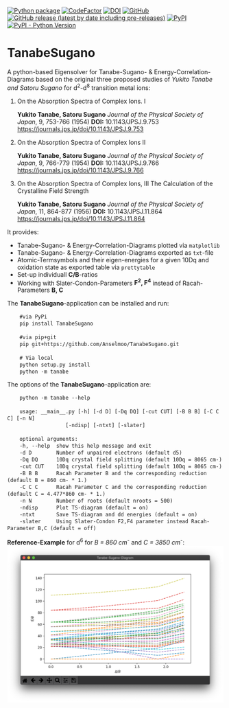 [![Python package](https://github.com/Anselmoo/TanabeSugano/workflows/Python%20package/badge.svg)](https://github.com/Anselmoo/TanabeSugano/actions?query=workflow%3A%22Python+package%22)
[![CodeFactor](https://www.codefactor.io/repository/github/anselmoo/tanabesugano/badge)](https://www.codefactor.io/repository/github/anselmoo/tanabesugano)
[![DOI](https://zenodo.org/badge/DOI/10.5281/zenodo.4430571.svg)](https://doi.org/10.5281/zenodo.4430571)
[![GitHub](https://img.shields.io/github/license/Anselmoo/TanabeSugano)](https://github.com/Anselmoo/TanabeSugano/blob/master/LICENSE)
[![GitHub release (latest by date including pre-releases)](https://img.shields.io/github/v/release/Anselmoo/TanabeSugano?include_prereleases)](https://github.com/Anselmoo/TanabeSugano/releases)
[![PyPI](https://img.shields.io/pypi/v/TanabeSugano?logo=Pypi&logoColor=yellow)](https://pypi.org/project/TanabeSugano/)
[![PyPI - Python Version](https://img.shields.io/pypi/pyversions/TanabeSugano?logo=Python&logoColor=yellow)](https://pypi.org/project/TanabeSugano/)

# TanabeSugano
A python-based Eigensolver for Tanabe-Sugano- & Energy-Correlation-Diagrams based on the original three proposed studies of *Yukito Tanabe and Satoru Sugano* for d<sup>2</sup>-d<sup>8</sup> transition metal ions:

1. On the Absorption Spectra of Complex Ions. I

    **Yukito Tanabe, Satoru Sugano**
    *Journal of the Physical Society of Japan*, 9, 753-766 (1954)
    **DOI:** 10.1143/JPSJ.9.753
    https://journals.jps.jp/doi/10.1143/JPSJ.9.753

2. On the Absorption Spectra of Complex Ions II

    **Yukito Tanabe, Satoru Sugano**
    *Journal of the Physical Society of Japan*, 9, 766-779 (1954)
    **DOI:** 10.1143/JPSJ.9.766
    https://journals.jps.jp/doi/10.1143/JPSJ.9.766

3. On the Absorption Spectra of Complex Ions, III The Calculation of the Crystalline Field Strength

    **Yukito Tanabe, Satoru Sugano**
    *Journal of the Physical Society of Japan*, 11, 864-877 (1956)
    **DOI:** 10.1143/JPSJ.11.864
    https://journals.jps.jp/doi/10.1143/JPSJ.11.864

It provides:

- Tanabe-Sugano- & Energy-Correlation-Diagrams plotted via `matplotlib`
- Tanabe-Sugano- & Energy-Correlation-Diagrams exported as `txt`-file
- Atomic-Termsymbols and their eigen-energies for a given 10Dq and oxidation state as exported table via `prettytable`
- Set-up individuall **C/B**-ratios
- Working with Slater-Condon-Parameters **F<sup>2</sup>, F<sup>4</sup>** instead of Racah-Parameters **B, C**

The **TanabeSugano**-application can be installed and run:

```console
    #via PyPi
    pip install TanabeSugano
    
    #via pip+git
    pip git+https://github.com/Anselmoo/TanabeSugano.git
    
    # Via local
    python setup.py install
    python -m tanabe
```


The options of the **TanabeSugano**-application are:

```console
    python -m tanabe --help

    usage: __main__.py [-h] [-d D] [-Dq DQ] [-cut CUT] [-B B B] [-C C C] [-n N]
                   [-ndisp] [-ntxt] [-slater]

    optional arguments:
    -h, --help  show this help message and exit
    -d D        Number of unpaired electrons (default d5)
    -Dq DQ      10Dq crystal field splitting (default 10Dq = 8065 cm-)
    -cut CUT    10Dq crystal field splitting (default 10Dq = 8065 cm-)
    -B B B      Racah Parameter B and the corresponding reduction (default B = 860 cm- * 1.)
    -C C C      Racah Parameter C and the corresponding reduction (default C = 4.477*860 cm- * 1.)
    -n N        Number of roots (default nroots = 500)
    -ndisp      Plot TS-diagram (default = on)
    -ntxt       Save TS-diagram and dd energies (default = on)
    -slater     Using Slater-Condon F2,F4 parameter instead Racah-Parameter B,C (default = off)
```    

**Reference-Example** for d<sup>6</sup> for *B = 860 cm<sup>-</sup>* and *C = 3850 cm<sup>-</sup>*:
![alt text-1](https://github.com/Anselmoo/TanabeSugano/blob/master/examples/TanabeSugano-diagram4d6.png "title-1")
